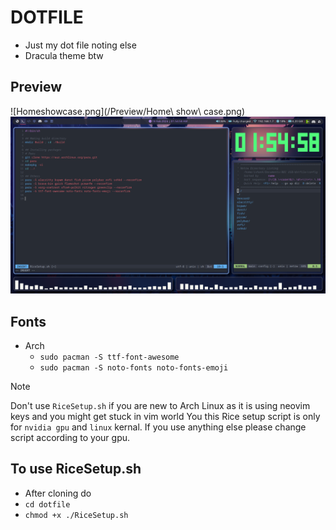 # DOTFILE
- Just my dot file noting else
- Dracula theme btw

## Preview
![Homeshowcase.png](/Preview/Home\ show\ case.png)
![Working.png](/Preview/Working.png)

## Fonts
- Arch
    - `sudo pacman -S ttf-font-awesome`
    - `sudo pacman -S noto-fonts noto-fonts-emoji`

> [!Note]
> Don't use `RiceSetup.sh` if you are new to Arch Linux as it is using neovim keys and you might get stuck in vim world
> You this Rice setup script is only for `nvidia gpu` and `linux` kernal. If you use anything else please change script according to your gpu.

## To use RiceSetup.sh
- After cloning do
- `cd dotfile`
- `chmod +x ./RiceSetup.sh`
